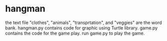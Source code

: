 # hangman


the text file "clothes",  "animals", "transprtation", and  "veggies" are the word bank. 
hangman.py contains code for graphic using Turtle library.
game.py contains the code for the game play. 
run game.py to play the game.

